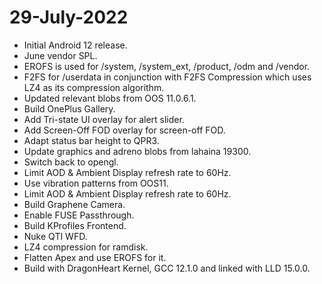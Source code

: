 # 29-July-2022

- Initial Android 12 release.
- June vendor SPL.
- EROFS is used for /system, /system_ext, /product, /odm and /vendor.
- F2FS for /userdata in conjunction with F2FS Compression which uses LZ4 as its compression algorithm.
- Updated relevant blobs from OOS 11.0.6.1.
- Build OnePlus Gallery.
- Add Tri-state UI overlay for alert slider.
- Add Screen-Off FOD overlay for screen-off FOD.
- Adapt status bar height to QPR3.
- Update graphics and adreno blobs from lahaina 19300.
- Switch back to opengl.
- Limit AOD & Ambient Display refresh rate to 60Hz.
- Use vibration patterns from OOS11.
- Limit AOD & Ambient Display refresh rate to 60Hz.
- Build Graphene Camera.
- Enable FUSE Passthrough.
- Build KProfiles Frontend.
- Nuke QTI WFD.
- LZ4 compression for ramdisk.
- Flatten Apex and use EROFS for it.
- Build with DragonHeart Kernel, GCC 12.1.0 and linked with LLD 15.0.0.
